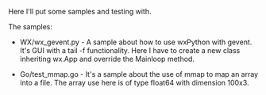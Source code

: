 Here I'll put some samples and testing with.

The samples:

* WX/wx_gevent.py - A sample about how to use wxPython with gevent. It's GUI
  with a tail -f functionality.  Here I have to create a new class inheriting
  wx.App and override the Mainloop method.

* Go/test_mmap.go - It's a sample about the use of mmap to map an array into a file. The array use here is of type float64 with dimension 100x3.
